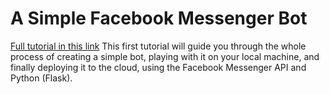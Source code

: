 # A Simple Facebook Messenger Bot

[Full tutorial in this link](https://cli.traan.vn/how-to-create-a-facebook-bot-in-10-minutes-the-complete-tutorial-from-zero-to-hero-ku-352dca274046#.xsmzoa38z)
This first tutorial will guide you through the whole process of creating a simple bot, playing with it on your local machine, and finally deploying it to the cloud, using the Facebook Messenger API and Python (Flask).
